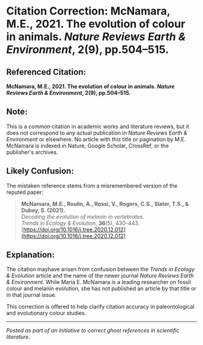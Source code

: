 # Citation Correction: McNamara, M.E., 2021. The evolution of colour in animals. *Nature Reviews Earth & Environment*, 2(9), pp.504–515.

## Referenced Citation:
**McNamara, M.E., 2021. The evolution of colour in animals. *Nature Reviews Earth & Environment*, 2(9), pp.504–515.**

## Note:
This is a common citation in academic works and literature reviews, but it does not correspond to any actual publication in *Nature Reviews Earth & Environment* or elsewhere. No article with this title or pagination by M.E. McNamara is indexed in Nature, Google Scholar, CrossRef, or the publisher's archives.

## Likely Confusion:
The mistaken reference stems from a misremembered version of the reputed paper:

> **McNamara, M.E., Roulin, A., Rossi, V., Rogers, C.S., Slater, T.S., & Dubey, S. (2021).**  
> *Decoding the evolution of melanin in vertebrates.*  
> *Trends in Ecology & Evolution*, **36**(5), 430–443.  
> [https://doi.org/10.1016/j.tree.2020.12.012](https://doi.org/10.1016/j.tree.2020.12.012)

## Explanation:
The citation mayhave arisen from confusion between the *Trends in Ecology & Evolution* article and the name of the newer journal *Nature Reviews Earth & Environment*. While Maria E. McNamara is a leading researcher on fossil colour and melanin evolution, she has not published an article by that title or in that journal issue.

This correction is offered to help clarify citation accuracy in paleontological and evolutionary colour studies.

---

*Posted as part of an initiative to correct ghost references in scientific literature.*
